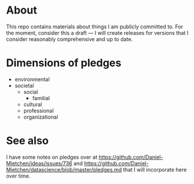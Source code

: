# About

This repo contains materials about things I am publicly committed to. For the moment, consider this a draft &mdash; I will create releases for versions that I consider reasonably comprehensive and up to date.

# Dimensions of pledges

  - environmental
  - societal
    - social
      - familial
    - cultural
    - professional
    - organizational

# See also

I have some notes on pledges over at https://github.com/Daniel-Mietchen/ideas/issues/736 and https://github.com/Daniel-Mietchen/datascience/blob/master/pledges.md that I will incorporate here over time.
